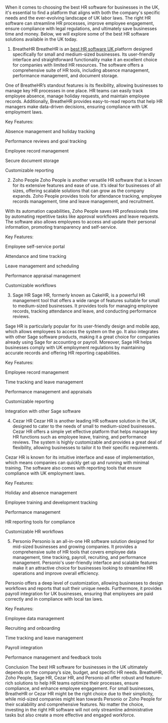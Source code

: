 When it comes to choosing the best HR software for businesses in the UK, it's essential to find a platform that aligns with both the company's specific needs and the ever-evolving landscape of UK labor laws. The right HR software can streamline HR processes, improve employee engagement, ensure compliance with legal regulations, and ultimately save businesses time and money. Below, we will explore some of the best HR software solutions available in the UK today.

1. BreatheHR
BreatheHR is an <a href="https://zelt.app/"> best HR software UK <a/>platform designed specifically for small and medium-sized businesses. Its user-friendly interface and straightforward functionality make it an excellent choice for companies with limited HR resources. The software offers a comprehensive suite of HR tools, including absence management, performance management, and document storage.

One of BreatheHR’s standout features is its flexibility, allowing businesses to manage key HR processes in one place. HR teams can easily track employee absence, manage holiday requests, and maintain employee records. Additionally, BreatheHR provides easy-to-read reports that help HR managers make data-driven decisions, ensuring compliance with UK employment laws.

Key Features:

Absence management and holiday tracking

Performance reviews and goal tracking

Employee record management

Secure document storage

Customizable reporting

2. Zoho People
Zoho People is another versatile HR software that is known for its extensive features and ease of use. It’s ideal for businesses of all sizes, offering scalable solutions that can grow as the company expands. Zoho People provides tools for attendance tracking, employee records management, time and leave management, and recruitment.

With its automation capabilities, Zoho People saves HR professionals time by automating repetitive tasks like approval workflows and leave requests. The software also allows employees to access and update their personal information, promoting transparency and self-service.

Key Features:

Employee self-service portal

Attendance and time tracking

Leave management and scheduling

Performance appraisal management

Customizable workflows

3. Sage HR
Sage HR, formerly known as CakeHR, is a powerful HR management tool that offers a wide range of features suitable for small to medium-sized businesses. It provides tools for managing employee records, tracking attendance and leave, and conducting performance reviews.

Sage HR is particularly popular for its user-friendly design and mobile app, which allows employees to access the system on the go. It also integrates with other Sage software products, making it a great choice for companies already using Sage for accounting or payroll. Moreover, Sage HR helps businesses comply with UK employment regulations by maintaining accurate records and offering HR reporting capabilities.

Key Features:

Employee record management

Time tracking and leave management

Performance management and appraisals

Customizable reporting

Integration with other Sage software

4. Cezar HR
Cezar HR is another leading HR software solution in the UK, designed to cater to the needs of small to medium-sized businesses. Cezar HR offers a simple yet effective platform that helps manage key HR functions such as employee leave, training, and performance reviews. The system is highly customizable and provides a great deal of flexibility, allowing businesses to tailor it to their specific requirements.

Cezar HR is known for its intuitive interface and ease of implementation, which means companies can quickly get up and running with minimal training. The software also comes with reporting tools that ensure compliance with UK employment laws.

Key Features:

Holiday and absence management

Employee training and development tracking

Performance management

HR reporting tools for compliance

Customizable HR workflows

5. Personio
Personio is an all-in-one HR software solution designed for mid-sized businesses and growing companies. It provides a comprehensive suite of HR tools that covers employee data management, time tracking, payroll, recruiting, and performance management. Personio's user-friendly interface and scalable features make it an attractive choice for businesses looking to streamline HR operations and improve overall efficiency.

Personio offers a deep level of customization, allowing businesses to design workflows and reports that suit their unique needs. Furthermore, it provides payroll integration for UK businesses, ensuring that employees are paid correctly and in compliance with local tax laws.

Key Features:

Employee data management

Recruiting and onboarding

Time tracking and leave management

Payroll integration

Performance management and feedback tools

Conclusion
The best HR software for businesses in the UK ultimately depends on the company’s size, budget, and specific HR needs. BreatheHR, Zoho People, Sage HR, Cezar HR, and Personio all offer robust and feature-rich solutions to help HR teams optimize their processes, ensure compliance, and enhance employee engagement. For small businesses, BreatheHR or Cezar HR might be the right choice due to their simplicity, while mid-sized companies might lean towards Personio or Zoho People for their scalability and comprehensive features. No matter the choice, investing in the right HR software will not only streamline administrative tasks but also create a more effective and engaged workforce.
